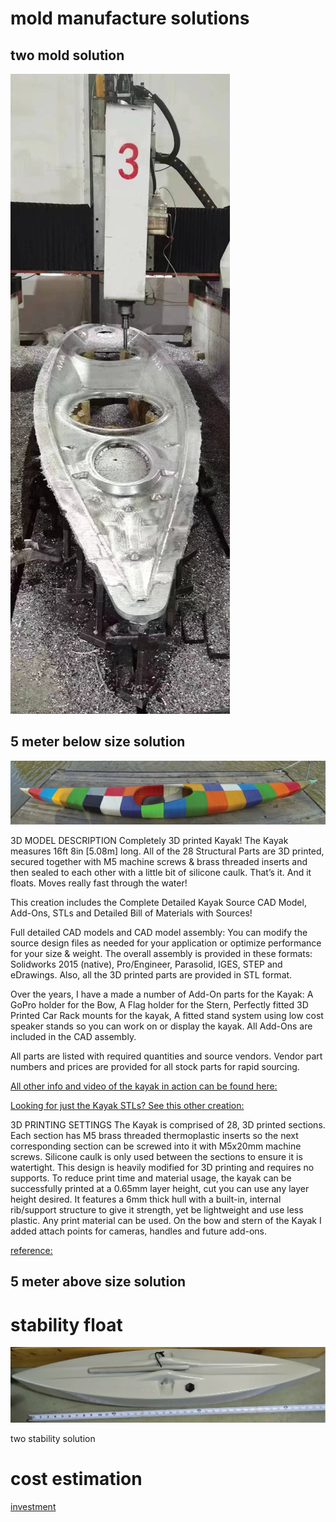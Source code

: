 # mold manufacture solutions

## two mold solution
![two mold](./body-two-molds.jpg)

## 5 meter below size solution
![united componment solution](./body-solution-unites.jpg)

3D MODEL DESCRIPTION
Completely 3D printed Kayak! The Kayak measures 16ft 8in [5.08m] long. All of the 28 Structural Parts are 3D printed, secured together with M5 machine screws & brass threaded inserts and then sealed to each other with a little bit of silicone caulk. That’s it. And it floats. Moves really fast through the water!

This creation includes the Complete Detailed Kayak Source CAD Model, Add-Ons, STLs and Detailed Bill of Materials with Sources!

Full detailed CAD models and CAD model assembly: You can modify the source design files as needed for your application or optimize performance for your size & weight. The overall assembly is provided in these formats: Solidworks 2015 (native), Pro/Engineer, Parasolid, IGES, STEP and eDrawings. Also, all the 3D printed parts are provided in STL format.

Over the years, I have a made a number of Add-On parts for the Kayak: A GoPro holder for the Bow, A Flag holder for the Stern, Perfectly fitted 3D Printed Car Rack mounts for the kayak, A fitted stand system using low cost speaker stands so you can work on or display the kayak. All Add-Ons are included in the CAD assembly.

All parts are listed with required quantities and source vendors. Vendor part numbers and prices are provided for all stock parts for rapid sourcing.

[All other info and video of the kayak in action can be found here:](http://www.grassrootsengineering.com/)

[Looking for just the Kayak STLs? See this other creation:](https://cults3d.com/en/3d-model/various/world-s-first-3d-printed-kayak-stls-only)

3D PRINTING SETTINGS
The Kayak is comprised of 28, 3D printed sections. Each section has M5 brass threaded thermoplastic inserts so the next corresponding section can be screwed into it with M5x20mm machine screws. Silicone caulk is only used between the sections to ensure it is watertight. This design is heavily modified for 3D printing and requires no supports. To reduce print time and material usage, the kayak can be successfully printed at a 0.65mm layer height, cut you can use any layer height desired. It features a 6mm thick hull with a built-in, internal rib/support structure to give it strength, yet be lightweight and use less plastic. Any print material can be used. On the bow and stern of the Kayak I added attach points for cameras, handles and future add-ons.

[reference:](https://cults3d.com/en/3d-model/various/world-s-first-3d-printed-kayak-stls-only)

## 5 meter above size solution

# stability float

![stability](./stability.jpg)

two stability solution


# cost estimation

[investment](./investment.csv)


